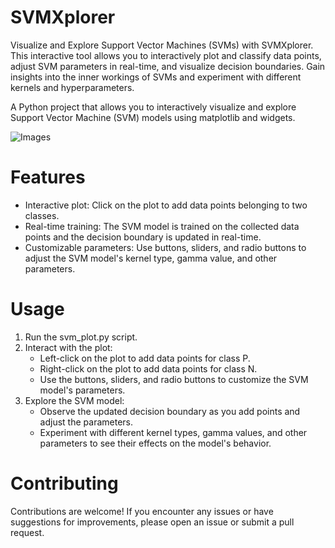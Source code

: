 # SVMXplorer
Visualize and Explore Support Vector Machines (SVMs) with SVMXplorer. This interactive tool allows you to interactively plot and classify data points, adjust SVM parameters in real-time, and visualize decision boundaries. Gain insights into the inner workings of SVMs and experiment with different kernels and hyperparameters. 

A Python project that allows you to interactively visualize and explore Support Vector Machine (SVM) models using matplotlib and widgets.

![Images](Images/SVMXplorer_screenshot)

# Features
* Interactive plot: Click on the plot to add data points belonging to two classes.
* Real-time training: The SVM model is trained on the collected data points and the decision boundary is updated in real-time.
* Customizable parameters: Use buttons, sliders, and radio buttons to adjust the SVM model's kernel type, gamma value, and other parameters.

# Usage
1. Run the svm_plot.py script.
2. Interact with the plot:
   * Left-click on the plot to add data points for class P.
   * Right-click on the plot to add data points for class N.
   * Use the buttons, sliders, and radio buttons to customize the SVM model's parameters.
3. Explore the SVM model:
   * Observe the updated decision boundary as you add points and adjust the parameters.
   * Experiment with different kernel types, gamma values, and other parameters to see their effects on the model's behavior.

# Contributing
Contributions are welcome! If you encounter any issues or have suggestions for improvements, please open an issue or submit a pull request.
